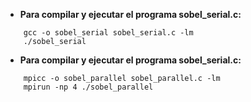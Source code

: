 * **Para compilar y ejecutar el programa sobel_serial.c:**

```
	gcc -o sobel_serial sobel_serial.c -lm
	./sobel_serial
```

* **Para compilar y ejecutar el programa sobel_serial.c:**

```
	mpicc -o sobel_parallel sobel_parallel.c -lm
	mpirun -np 4 ./sobel_parallel
```
